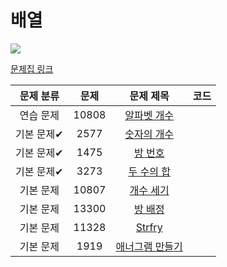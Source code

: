 # 배열

<img src="https://progress-bar.dev/0/?scale=8&title=progress&width=500&color=babaca&suffix=/8">

[문제집 링크](https://www.acmicpc.net/workbook/view/7307)

| 문제 분류  | 문제  |                        문제 제목                        | 코드 |
| :--------: | :---: | :-----------------------------------------------------: | :--: |
| 연습 문제  | 10808 |  [알파벳 개수](https://www.acmicpc.net/problem/10808)   |      |
| 기본 문제✔ | 2577  |   [숫자의 개수](https://www.acmicpc.net/problem/2577)   |      |
| 기본 문제✔ | 1475  |     [방 번호](https://www.acmicpc.net/problem/1475)     |      |
| 기본 문제✔ | 3273  |   [두 수의 합](https://www.acmicpc.net/problem/3273)    |      |
| 기본 문제  | 10807 |   [개수 세기](https://www.acmicpc.net/problem/10807)    |      |
| 기본 문제  | 13300 |    [방 배정](https://www.acmicpc.net/problem/13300)     |      |
| 기본 문제  | 11328 |     [Strfry](https://www.acmicpc.net/problem/11328)     |      |
| 기본 문제  | 1919  | [애너그램 만들기](https://www.acmicpc.net/problem/1919) |      |